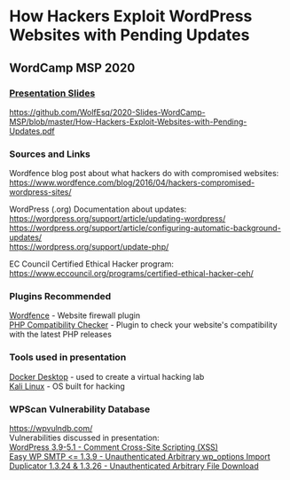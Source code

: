 # How Hackers Exploit WordPress Websites with Pending Updates
## WordCamp MSP 2020
### [Presentation Slides](https://github.com/WolfEsq/2020-Slides-WordCamp-MSP/blob/master/How-Hackers-Exploit-Websites-with-Pending-Updates.pdf)
https://github.com/WolfEsq/2020-Slides-WordCamp-MSP/blob/master/How-Hackers-Exploit-Websites-with-Pending-Updates.pdf

### Sources and Links
Wordfence blog post about what hackers do with compromised websites:  
https://www.wordfence.com/blog/2016/04/hackers-compromised-wordpress-sites/

WordPress (.org) Documentation about updates:  
https://wordpress.org/support/article/updating-wordpress/  
https://wordpress.org/support/article/configuring-automatic-background-updates/  
https://wordpress.org/support/update-php/  

EC Council Certified Ethical Hacker program:  
https://www.eccouncil.org/programs/certified-ethical-hacker-ceh/  

### Plugins Recommended
[Wordfence](https://wordpress.org/plugins/wordfence/) - Website firewall plugin  
[PHP Compatibility Checker](https://wordpress.org/plugins/php-compatibility-checker/) - Plugin to check your website's compatibility with the latest PHP releases  

### Tools used in presentation
[Docker Desktop](https://www.docker.com/products/docker-desktop) - used to create a virtual hacking lab  
[Kali Linux](https://www.kali.org/) - OS built for hacking  

### WPScan Vulnerability Database
https://wpvulndb.com/  
Vulnerabilities discussed in presentation:  
[WordPress 3.9-5.1 - Comment Cross-Site Scripting (XSS)](https://wpvulndb.com/vulnerabilities/9230)  
[Easy WP SMTP <= 1.3.9 - Unauthenticated Arbitrary wp_options Import](https://wpvulndb.com/vulnerabilities/9237)  
[Duplicator 1.3.24 & 1.3.26 - Unauthenticated Arbitrary File Download](https://wpvulndb.com/vulnerabilities/10078)  
